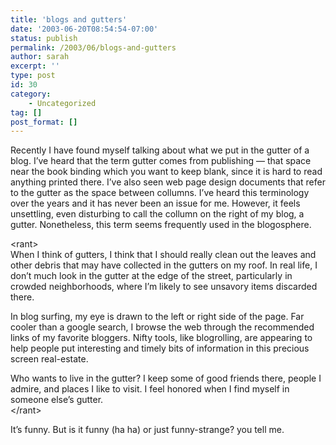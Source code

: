 ```yaml
---
title: 'blogs and gutters'
date: '2003-06-20T08:54:54-07:00'
status: publish
permalink: /2003/06/blogs-and-gutters
author: sarah
excerpt: ''
type: post
id: 30
category:
    - Uncategorized
tag: []
post_format: []
---
```

Recently I have found myself talking about what we put in the gutter of a blog. I’ve heard that the term gutter comes from publishing — that space near the book binding which you want to keep blank, since it is hard to read anything printed there. I’ve also seen web page design documents that refer to the gutter as the space between collumns. I’ve heard this terminology over the years and it has never been an issue for me. However, it feels unsettling, even disturbing to call the collumn on the right of my blog, a gutter. Nonetheless, this term seems frequently used in the blogosphere.

&lt;rant&gt;  
When I think of gutters, I think that I should really clean out the leaves and other debris that may have collected in the gutters on my roof. In real life, I don’t much look in the gutter at the edge of the street, particularly in crowded neighborhoods, where I’m likely to see unsavory items discarded there.

In blog surfing, my eye is drawn to the left or right side of the page. Far cooler than a google search, I browse the web through the recommended links of my favorite bloggers. Nifty tools, like blogrolling, are appearing to help people put interesting and timely bits of information in this precious screen real-estate.

Who wants to live in the gutter? I keep some of good friends there, people I admire, and places I like to visit. I feel honored when I find myself in someone else’s gutter.  
&lt;/rant&gt;

It’s funny. But is it funny (ha ha) or just funny-strange? you tell me.